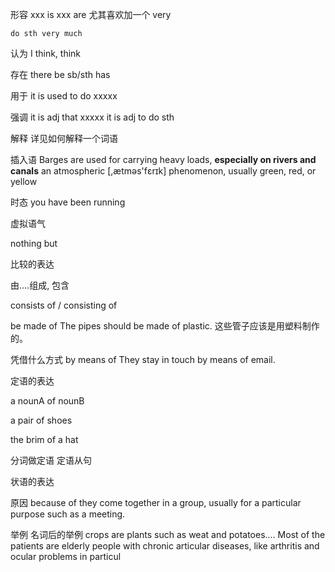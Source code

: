 
形容
    xxx is
    xxx are
    尤其喜欢加一个 very

    do sth very much

认为
    I think, think

存在
    there be
    sb/sth has

用于
    it is used to do xxxxx

强调
    it is adj that xxxxx
    it is adj to do sth


解释
    详见如何解释一个词语

插入语
    Barges are used for carrying heavy loads, **especially on rivers and canals**
    an atmospheric [,ætməs'fɛrɪk] phenomenon, usually green, red, or yellow

时态
    you have been running

虚拟语气

nothing but

比较的表达

由....组成, 包含

consists of / consisting of

be made of
The pipes should be made of plastic. 
这些管子应该是用塑料制作的。

凭借什么方式
by means of
They stay in touch by means of email.

定语的表达

a nounA of nounB

a pair of shoes

the brim of a hat

分词做定语
定语从句



状语的表达

原因
because of
they come together in a group, usually for a particular purpose such as a meeting.

举例
    名词后的举例
        crops are plants such as weat and potatoes....
        Most of the patients are elderly people with chronic articular diseases, like arthritis and ocular problems in particul